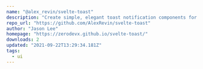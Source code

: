 ```yaml
---
name: "@alex_revin/svelte-toast"
description: "Create simple, elegant toast notification components for Svelte applications."
repo_url: "https://github.com/AlexRevin/svelte-toast"
author: "Jason Lee"
homepage: "https://zerodevx.github.io/svelte-toast/"
downloads: 2
updated: "2021-09-22T13:29:34.181Z"
tags: 
  - ui
---
```

